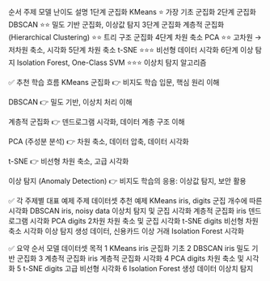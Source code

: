 순서	주제	모델	난이도	설명
1단계	군집화	KMeans	⭐	가장 기초 군집화
2단계	군집화	DBSCAN	⭐⭐	밀도 기반 군집화, 이상값 탐지
3단계	군집화	계층적 군집화 (Hierarchical Clustering)	⭐⭐	트리 구조 군집화
4단계	차원 축소	PCA	⭐⭐	고차원 → 저차원 축소, 시각화
5단계	차원 축소	t-SNE	⭐⭐⭐	비선형 데이터 시각화
6단계	이상 탐지	Isolation Forest, One-Class SVM	⭐⭐⭐	이상치 탐지 알고리즘

✅ 추천 학습 흐름
KMeans 군집화
👉 비지도 학습 입문, 핵심 원리 이해

DBSCAN
👉 밀도 기반, 이상치 처리 이해

계층적 군집화
👉 덴드로그램 시각화, 데이터 계층 구조 이해

PCA (주성분 분석)
👉 차원 축소, 데이터 압축, 데이터 시각화

t-SNE
👉 비선형 차원 축소, 고급 시각화

이상 탐지 (Anomaly Detection)
👉 비지도 학습의 응용: 이상값 탐지, 보안 활용

✅ 각 주제별 대표 예제
주제	데이터셋 추천	예제
KMeans	iris, digits	군집 개수에 따른 시각화
DBSCAN	iris, noisy data	이상치 탐지 및 군집 시각화
계층적 군집화	iris	덴드로그램 시각화
PCA	digits	2차원 차원 축소 및 군집 시각화
t-SNE	digits	비선형 차원 축소 시각화
이상 탐지	생성 데이터, 신용카드 이상 거래	Isolation Forest 시각화

✅ 요약
순서	모델	데이터셋	목적
1	KMeans	iris	군집화 기초
2	DBSCAN	iris	밀도 기반 군집화
3	계층적 군집화	iris	계층적 군집화 시각화
4	PCA	digits	차원 축소 및 시각화
5	t-SNE	digits	고급 비선형 시각화
6	Isolation Forest	생성 데이터	이상치 탐지
